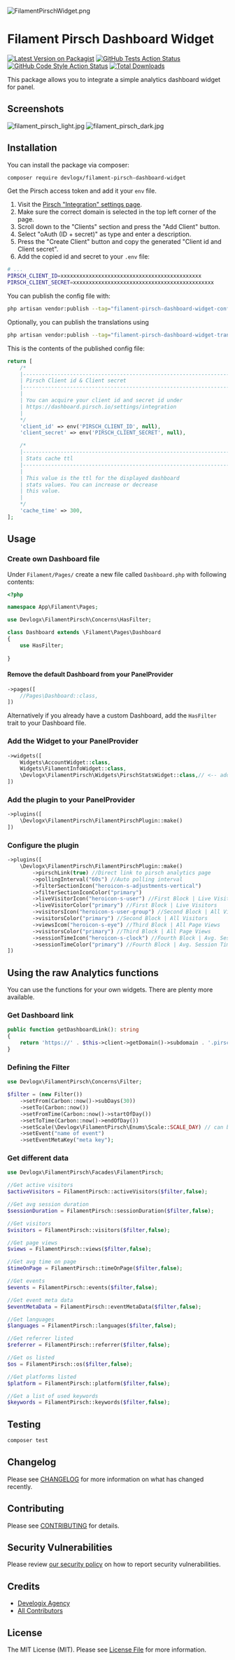 ![FilamentPirschWidget.png](https://raw.githubusercontent.com/devlogx/filament-pirsch-dashboard-widget/main/art/FilamentPirschWidget.png)
# Filament Pirsch Dashboard Widget

[![Latest Version on Packagist](https://img.shields.io/packagist/v/devlogx/filament-pirsch-dashboard-widget.svg?style=flat-square)](https://packagist.org/packages/devlogx/filament-pirsch-dashboard-widget)
[![GitHub Tests Action Status](https://img.shields.io/github/actions/workflow/status/devlogx/filament-pirsch-dashboard-widget/run-tests.yml?branch=main&label=tests&style=flat-square)](https://github.com/devlogx/filament-pirsch-dashboard-widget/actions?query=workflow%3Arun-tests+branch%3Amain)
[![GitHub Code Style Action Status](https://img.shields.io/github/actions/workflow/status/devlogx/filament-pirsch-dashboard-widget/fix-php-code-styling.yml?branch=main&label=code%20style&style=flat-square)](https://github.com/devlogx/filament-pirsch-dashboard-widget/actions?query=workflow%3A"Fix+PHP+code+styling"+branch%3Amain)
[![Total Downloads](https://img.shields.io/packagist/dt/devlogx/filament-pirsch-dashboard-widget.svg?style=flat-square)](https://packagist.org/packages/devlogx/filament-pirsch-dashboard-widget)

This package allows you to integrate a simple analytics dashboard widget for panel.

## Screenshots
![filament_pirsch_light.jpg](https://raw.githubusercontent.com/devlogx/filament-pirsch-dashboard-widget/main/art/filament_pirsch_light.jpg)
![filament_pirsch_dark.jpg](https://raw.githubusercontent.com/devlogx/filament-pirsch-dashboard-widget/main/art/filament_pirsch_dark.jpg)

## Installation

You can install the package via composer:

```bash
composer require devlogx/filament-pirsch-dashboard-widget
```

Get the Pirsch access token and add it your `env` file.
1. Visit the [Pirsch "Integration" settings page](https://dashboard.pirsch.io/settings/integration).
2. Make sure the correct domain is selected in the top left corner of the page.
3. Scroll down to the "Clients" section and press the "Add Client" button.
4. Select "oAuth (ID + secret)" as type and enter a description.
5. Press the "Create Client" button and copy the generated "Client id and Client secret".
6. Add the copied id and secret to your `.env` file:

```bash
# ...
PIRSCH_CLIENT_ID=xxxxxxxxxxxxxxxxxxxxxxxxxxxxxxxxxxxxxxxxxxxxx
PIRSCH_CLIENT_SECRET=xxxxxxxxxxxxxxxxxxxxxxxxxxxxxxxxxxxxxxxxxxxxx
```

You can publish the config file with:

```bash
php artisan vendor:publish --tag="filament-pirsch-dashboard-widget-config"
```

Optionally, you can publish the translations using

```bash
php artisan vendor:publish --tag="filament-pirsch-dashboard-widget-translations"
```

This is the contents of the published config file:

```php
return [
    /*
    |--------------------------------------------------------------------------
    | Pirsch Client id & Client secret
    |--------------------------------------------------------------------------
    |
    | You can acquire your client id and secret id under
    | https://dashboard.pirsch.io/settings/integration
    |
    */    
    'client_id' => env('PIRSCH_CLIENT_ID', null),
    'client_secret' => env('PIRSCH_CLIENT_SECRET', null),

    /*
    |--------------------------------------------------------------------------
    | Stats cache ttl
    |--------------------------------------------------------------------------
    |
    | This value is the ttl for the displayed dashboard
    | stats values. You can increase or decrease 
    | this value.
    |
    */    
    'cache_time' => 300,
];
```

## Usage

### Create own Dashboard file
Under `Filament/Pages/` create a new file called `Dashboard.php` with following contents:
```php
<?php

namespace App\Filament\Pages;

use Devlogx\FilamentPirsch\Concerns\HasFilter;

class Dashboard extends \Filament\Pages\Dashboard
{
    use HasFilter;
    
}
```

#### Remove the default Dashboard from your PanelProvider
```php
->pages([
    //Pages\Dashboard::class,
])
```
Alternatively if you already have a custom Dashboard, add the `HasFilter` trait to your Dashboard file.

### Add the Widget to your PanelProvider
```php
->widgets([
    Widgets\AccountWidget::class,
    Widgets\FilamentInfoWidget::class,
    \Devlogx\FilamentPirsch\Widgets\PirschStatsWidget::class,// <-- add this widget
])
```

### Add the plugin to your PanelProvider
```php
->plugins([
    \Devlogx\FilamentPirsch\FilamentPirschPlugin::make()
])
```

### Configure the plugin
```php
->plugins([
    \Devlogx\FilamentPirsch\FilamentPirschPlugin::make()
        ->pirschLink(true) //Direct link to pirsch analytics page
        ->pollingInterval("60s") //Auto polling interval
        ->filterSectionIcon("heroicon-s-adjustments-vertical")
        ->filterSectionIconColor("primary")
        ->liveVisitorIcon("heroicon-s-user") //First Block | Live Visitors
        ->liveVisitorColor("primary") //First Block | Live Visitors
        ->visitorsIcon("heroicon-s-user-group") //Second Block | All Visitors
        ->visitorsColor("primary") //Second Block | All Visitors
        ->viewsIcom("heroicon-s-eye") //Third Block | All Page Views
        ->visitorsColor("primary") //Third Block | All Page Views
        ->sessionTimeIcon("heroicon-s-clock") //Fourth Block | Avg. Session Time
        ->sessionTimeColor("primary") //Fourth Block | Avg. Session Time
])
```

## Using the raw Analytics functions
You can use the functions for your own widgets. There are plenty more available.

### Get Dashboard link
```php
public function getDashboardLink(): string
{
    return 'https://' . $this->client->getDomain()->subdomain . '.pirsch.io';
}
```

### Defining the Filter
```php
use Devlogx\FilamentPirsch\Concerns\Filter;

$filter = (new Filter())
    ->setFrom(Carbon::now()->subDays(30))
    ->setTo(Carbon::now())
    ->setFromTime(Carbon::now()->startOfDay())
    ->setToTime(Carbon::now()->endOfDay())
    ->setScale(\Devlogx\FilamentPirsch\Enums\Scale::SCALE_DAY) // can be 'SCALE_DAY', 'SCALE_MONTH', 'SCALE_WEEK' or 'SCALE_YEAR'
    ->setEvent("name of event")
    ->setEventMetaKey("meta key");
```

### Get different data
```php
use Devlogx\FilamentPirsch\Facades\FilamentPirsch;

//Get active visitors
$activeVisitors = FilamentPirsch::activeVisitors($filter,false);

//Get avg session duration
$sessionDuration = FilamentPirsch::sessionDuration($filter,false);

//Get visitors
$visitors = FilamentPirsch::visitors($filter,false);

//Get page views
$views = FilamentPirsch::views($filter,false);

//Get avg time on page
$timeOnPage = FilamentPirsch::timeOnPage($filter,false);

//Get events
$events = FilamentPirsch::events($filter,false);

//Get event meta data
$eventMetaData = FilamentPirsch::eventMetaData($filter,false);

//Get languages
$languages = FilamentPirsch::languages($filter,false);

//Get referrer listed
$referrer = FilamentPirsch::referrer($filter,false);

//Get os listed
$os = FilamentPirsch::os($filter,false);

//Get platforms listed
$platform = FilamentPirsch::platform($filter,false);

//Get a list of used keywords
$keywords = FilamentPirsch::keywords($filter,false);
```


## Testing

```bash
composer test
```

## Changelog

Please see [CHANGELOG](CHANGELOG.md) for more information on what has changed recently.

## Contributing

Please see [CONTRIBUTING](.github/CONTRIBUTING.md) for details.

## Security Vulnerabilities

Please review [our security policy](../../security/policy) on how to report security vulnerabilities.

## Credits

- [Develogix Agency](https://github.com/devlogx)
- [All Contributors](../../contributors)

## License

The MIT License (MIT). Please see [License File](LICENSE.md) for more information.
